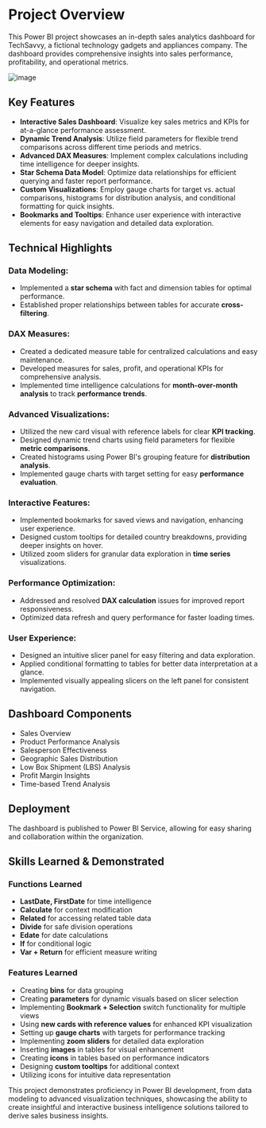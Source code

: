 # Project Overview
This Power BI project showcases an in-depth sales analytics dashboard for TechSavvy, a fictional technology gadgets and appliances company. The dashboard provides comprehensive insights into sales performance, profitability, and operational metrics.

![image](https://github.com/ShreevaniRao/Power-BI/blob/main/Sales%20Analytics/SalesAnalyticsDashboard.png)

## Key Features

- **Interactive Sales Dashboard**: Visualize key sales metrics and KPIs for at-a-glance performance assessment.
- **Dynamic Trend Analysis**: Utilize field parameters for flexible trend comparisons across different time periods and metrics.
- **Advanced DAX Measures**: Implement complex calculations including time intelligence for deeper insights.
- **Star Schema Data Model**: Optimize data relationships for efficient querying and faster report performance.
- **Custom Visualizations**: Employ gauge charts for target vs. actual comparisons, histograms for distribution analysis, and conditional formatting for quick insights.
- **Bookmarks and Tooltips**: Enhance user experience with interactive elements for easy navigation and detailed data exploration.

## Technical Highlights

### Data Modeling:
- Implemented a **star schema** with fact and dimension tables for optimal performance.
- Established proper relationships between tables for accurate **cross-filtering**.

### DAX Measures:
- Created a dedicated measure table for centralized calculations and easy maintenance.
- Developed measures for sales, profit, and operational KPIs for comprehensive analysis.
- Implemented time intelligence calculations for **month-over-month analysis** to track **performance trends**.

### Advanced Visualizations:
- Utilized the new card visual with reference labels for clear **KPI tracking**.
- Designed dynamic trend charts using field parameters for flexible **metric comparisons**.
- Created histograms using Power BI's grouping feature for **distribution analysis**.
- Implemented gauge charts with target setting for easy **performance evaluation**.

### Interactive Features:
- Implemented bookmarks for saved views and navigation, enhancing user experience.
- Designed custom tooltips for detailed country breakdowns, providing deeper insights on hover.
- Utilized zoom sliders for granular data exploration in **time series** visualizations.

### Performance Optimization:
- Addressed and resolved **DAX calculation** issues for improved report responsiveness.
- Optimized data refresh and query performance for faster loading times.

### User Experience:
- Designed an intuitive slicer panel for easy filtering and data exploration.
- Applied conditional formatting to tables for better data interpretation at a glance.
- Implemented visually appealing slicers on the left panel for consistent navigation.

## Dashboard Components

- Sales Overview
- Product Performance Analysis
- Salesperson Effectiveness
- Geographic Sales Distribution
- Low Box Shipment (LBS) Analysis
- Profit Margin Insights
- Time-based Trend Analysis

## Deployment

The dashboard is published to Power BI Service, allowing for easy sharing and collaboration within the organization.

## Skills Learned & Demonstrated

### Functions Learned
- **LastDate, FirstDate** for time intelligence
- **Calculate** for context modification
- **Related** for accessing related table data
- **Divide** for safe division operations
- **Edate** for date calculations
- **If** for conditional logic
- **Var + Return** for efficient measure writing

### Features Learned
- Creating **bins** for data grouping
- Creating **parameters** for dynamic visuals based on slicer selection
- Implementing **Bookmark + Selection** switch functionality for multiple views
- Using **new cards with reference values** for enhanced KPI visualization
- Setting up **gauge charts** with targets for performance tracking
- Implementing **zoom sliders** for detailed data exploration
- Inserting **images** in tables for visual enhancement
- Creating **icons** in tables based on performance indicators
- Designing **custom tooltips** for additional context
- Utilizing icons for intuitive data representation

This project demonstrates proficiency in Power BI development, from data modeling to advanced visualization techniques, showcasing the ability to create insightful and interactive business intelligence solutions tailored to derive sales business insights.


